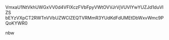 VmxaU1NtVkhUWGxVV0d4VFlXczFVbFpyVWtOVVJrVjVUVlYwYUZJd1duVlZS
bEYzVXpCT2RWTnVVbUZWClZEQTVRMmR3YUdKdFdUMEtDbWxvWmc9PQoKYWR0

nbw